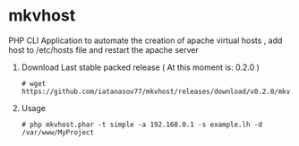 # mkvhost
PHP CLI Application to automate the creation of apache virtual hosts , add host to /etc/hosts file and restart the apache server

1. Download Last stable packed release ( At this moment is: 0.2.0 )
	```
	# wget https://github.com/iatanasov77/mkvhost/releases/download/v0.2.0/mkvhost.phar
	```
2. Usage
	```
	# php mkvhost.phar -t simple -a 192.168.0.1 -s example.lh -d /var/www/MyProject
	```
	